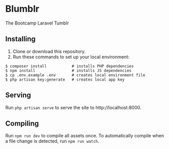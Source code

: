 # Blumblr

The Bootcamp Laravel Tumblr

## Installing

1. Clone or download this repository.
1. Run these commands to set up your local environment:

```
$ composer install           # installs PHP dependencies
$ npm install                # installs JS dependencies
$ cp .env.example .env       # creates local environment file
$ php artisan key:generate   # creates local app key
```

## Serving

Run `php artisan serve` to serve the site to http://localhost:8000.

## Compiling

Run `npm run dev` to compile all assets once. To automatically compile when a file change is detected, run `npm run watch`.
